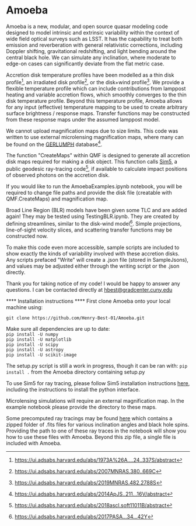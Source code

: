 # Amoeba
Amoeba is a new, modular, and open source quasar modeling code designed to model intrinsic and extrinsic variability within the context of wide field optical surveys such as LSST. It has the capability to treat both emission and reverberation with general relativistic corrections, including Doppler shifting, gravitational redshifting, and light bending around the central black hole. We can simulate any inclination, where moderate to edge-on cases can significantly deviate from the flat metric case. 

Accretion disk temperature profiles have been modelled as a thin disk profile[^3], an irradiated disk profile[^4], or the disk+wind profile[^5]. We provide a flexible temperature profile which can include contributions from lamppost heating and variable accretion flows, which smoothly converges to the thin disk temperature profile. Beyond this temperature profile, Amoeba allows for any input (effective) temperature mapping to be used to create arbitrary surface brightness / response maps. Transfer functions may be constructed from these response maps under the assumed lamppost model.

We cannot upload magnification maps due to size limits. This code was written to use external microlensing magnification maps, where many can be found on the [GERLUMPH](https://gerlumph.swin.edu.au) database[^1]. 

The function "CreateMaps" within QMF is designed to generate all accretion disk maps required for making a disk object. This function calls [Sim5](https://github.com/mbursa/sim5), a public geodesic ray-tracing code[^2], if available to calculate impact positions of observed photons on the accretion disk.

If you would like to run the AmoebaExamples.ipynb notebook, you will be required to change file paths and provide the disk file (creatable with QMF.CreateMaps) and magnification map.

Broad Line Region (BLR) models have been given some TLC and are added again! They may be tested using TestingBLR.ipynb. They are created by defining streamlines, similar to the disk-wind model[^6]. Simple projections, line-of-sight velocity slices, and scattering transfer functions may be constructed now.

To make this code even more accessible, sample scripts are included to show exactly the kinds of variability involved with these accretion disks. Any scripts prefaced "Write" will create a .json file (stored in SampleJsons), and values may be adjusted either through the writing script or the .json directly. 

Thank you for taking notice of my code! I would be happy to answer any questions. I can be contacted directly at hbest@gradcenter.cuny.edu


**** Installation instructions ****
First clone Amoeba onto your local machine using:

```git clone https://github.com/Henry-Best-01/Amoeba.git```

Make sure all dependencies are up to date:  
```pip install -U numpy```  
```pip install -U matplotlib```  
```pip install -U scipy```  
```pip install -U astropy```  
```pip install -U scikit-image``` 

The setup.py script is still a work in progress, though it can be ran with:
```pip install .```
from the Amoeba directory containing setup.py



To use Sim5 for ray tracing, please follow Sim5 installation instructions [here](https://github.com/mbursa/sim5), including the instructions to install the python interface.

Microlensing simulations will require an external magnification map. In the example notebook please provide the directory to these maps.

Some precomputed ray tracings may be found [here](https://drive.google.com/drive/folders/1vx8HUBXw6SaDq5uS4jQCyWdg13XfCRCv?usp=share_link) which contains a zipped folder of .fits files for various inclination angles and black hole spins. Providing the path to one of these ray traces in the notebook will show you how to use these files with Amoeba. Beyond this zip file, a single file is included with Amoeba.



[^1]: https://ui.adsabs.harvard.edu/abs/2014ApJS..211...16V/abstract
[^2]: https://ui.adsabs.harvard.edu/abs/2018ascl.soft11011B/abstract
[^3]: https://ui.adsabs.harvard.edu/abs/1973A%26A....24..337S/abstract
[^4]: https://ui.adsabs.harvard.edu/abs/2007MNRAS.380..669C
[^5]: https://ui.adsabs.harvard.edu/abs/2019MNRAS.482.2788S
[^6]: https://ui.adsabs.harvard.edu/abs/2017PASA...34...42Y
